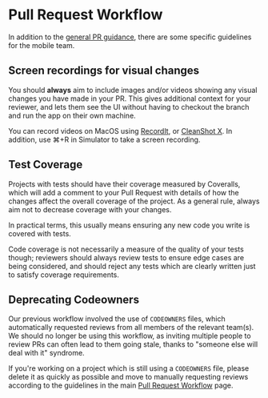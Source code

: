 # Pull Request Workflow

In addition to the [general PR guidance](../general/pull-requests.md), there are some specific guidelines for the mobile team.

## Screen recordings for visual changes

You should **always** aim to include images and/or videos showing any visual changes you have made in your PR. This gives additional context for your reviewer, and lets them see the UI without having to checkout the branch and run the app on their own machine.

You can record videos on MacOS using [RecordIt](https://recordit.co), or [CleanShot X](https://cleanshot.com). In addition, use ⌘+R in Simulator to take a screen recording.

## Test Coverage

Projects with tests should have their coverage measured by Coveralls, which will add a comment to your Pull Request with details of how the changes affect the overall coverage of the project. As a general rule, always aim not to decrease coverage with your changes.

In practical terms, this usually means ensuring any new code you write is covered with tests.

Code coverage is not necessarily a measure of the quality of your tests though; reviewers should always review tests to ensure edge cases are being considered, and should reject any tests which are clearly written just to satisfy coverage requirements.

## Deprecating Codeowners

Our previous workflow involved the use of `CODEOWNERS` files, which automatically requested reviews from all members of the relevant team(s). We should no longer be using this workflow, as inviting multiple people to review PRs can often lead to them going stale, thanks to "someone else will deal with it" syndrome.

If you're working on a project which is still using a `CODEOWNERS` file, please delete it as quickly as possible and move to manually requesting reviews according to the guidelines in the main [Pull Request Workflow](../general/pull-requests.md) page.
